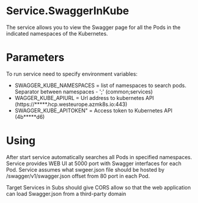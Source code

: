 # Service.SwaggerInKube
The service allows you to view the Swagger page for all the Pods in the indicated namespaces of the Kubernetes.

# Parameters
To run service need to specify environment variables:
* SWAGGER_KUBE_NAMESPACES = list of namespaces to search pods. Separator between namespaces - ';'  (common;services)
* WAGGER_KUBE_APIURL = Url address to kubernetes API (https://*****.hcp.westeurope.azmk8s.io:443)
* SWAGGER_KUBE_APITOKEN" = Access token to Kubernetes API (4b*****d6)

# Using
After start service automatically searches all Pods in specified namespaces. Service provides WEB UI at 5000 port with Swagger interfaces for each Pod.
Service assumes what swgeer.json file should be hosted by /swagger/v1/swagger.json offset from 80 port in each Pod.

Target Services in Subs should give CORS allow so that the web application can load Swagger.json from a third-party domain
